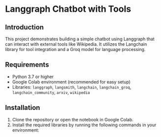 # Langgraph Chatbot with Tools

## Introduction

This project demonstrates building a simple chatbot using Langgraph that can interact with external tools like Wikipedia. It utilizes the Langchain library for tool integration and a Groq model for language processing.

## Requirements

- Python 3.7 or higher
- Google Colab environment (recommended for easy setup)
- Libraries: `langgraph`, `langsmith`, `langchain`, `langchain_groq`, `langchain_community`, `arxiv`, `wikipedia`

## Installation

1. Clone the repository or open the notebook in Google Colab.
2. Install the required libraries by running the following commands in your environment:
